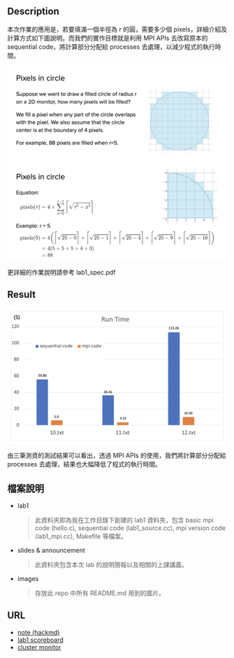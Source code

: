 ## Description
本次作業的應用是，若要填滿一個半徑為 r 的圓，需要多少個 pixels，詳細介紹及計算方式如下圖說明。而我們的實作目標就是利用 MPI APIs 去改寫原本的 sequential code，將計算部分分配給 processes 去處理，以減少程式的執行時間。

![d1](/labs/lab1%20Platform%20Introduction%20&%20MPI/images/d1.png)
![d2](/labs/lab1%20Platform%20Introduction%20&%20MPI/images/d2.png)

更詳細的作業說明請參考 lab1_spec.pdf
## Result
![res](/labs/lab1%20Platform%20Introduction%20&%20MPI/images/res.png)

由三筆測資的測試結果可以看出，透過 MPI APIs 的使用，我們將計算部分分配給 processes 去處理，結果也大幅降低了程式的執行時間。
## 檔案說明
- lab1
    > 此資料夾即為我在工作目錄下創建的 lab1 資料夾，包含 basic mpi code (hello.c), sequential code (lab1_source.cc), mpi version code (lab1_mpi.cc), Makefile 等檔案。
- slides & announcement
    > 此資料夾包含本次 lab 的說明簡報以及相關的上課講義。
- images
    > 存放此 repo 中所有 README.md 用到的圖片。
## URL
- [note (hackmd)](https://hackmd.io/@u_46AznXS7-aLzZ7_uD4WQ/rkoecl_aT)
- [lab1 scoreboard](https://apollo.cs.nthu.edu.tw/pp23/scoreboard/lab1/)
- [cluster monitor](http://apollo.cs.nthu.edu.tw/monitor)
